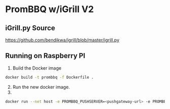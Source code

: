 # PromBBQ w/iGrill V2

## iGrill.py Source

https://github.com/bendikwa/igrill/blob/master/igrill.py

## Running on Raspberry PI

1. Build the Docker image

```bash
docker build -t prombbq -f Dockerfile .
```

2. Run the new docker image.
3. 
```bash
docker run --net host -e PROMBBQ_PUSHSERVER=<pushgateway-url> -e PROMBBQ_BASIC_AUTH_USER=<basic-auth-user> -e PROMBBQ_BASIC_AUTH_PASSSWORD=<basicauth-pw> --restart always prombbq
```